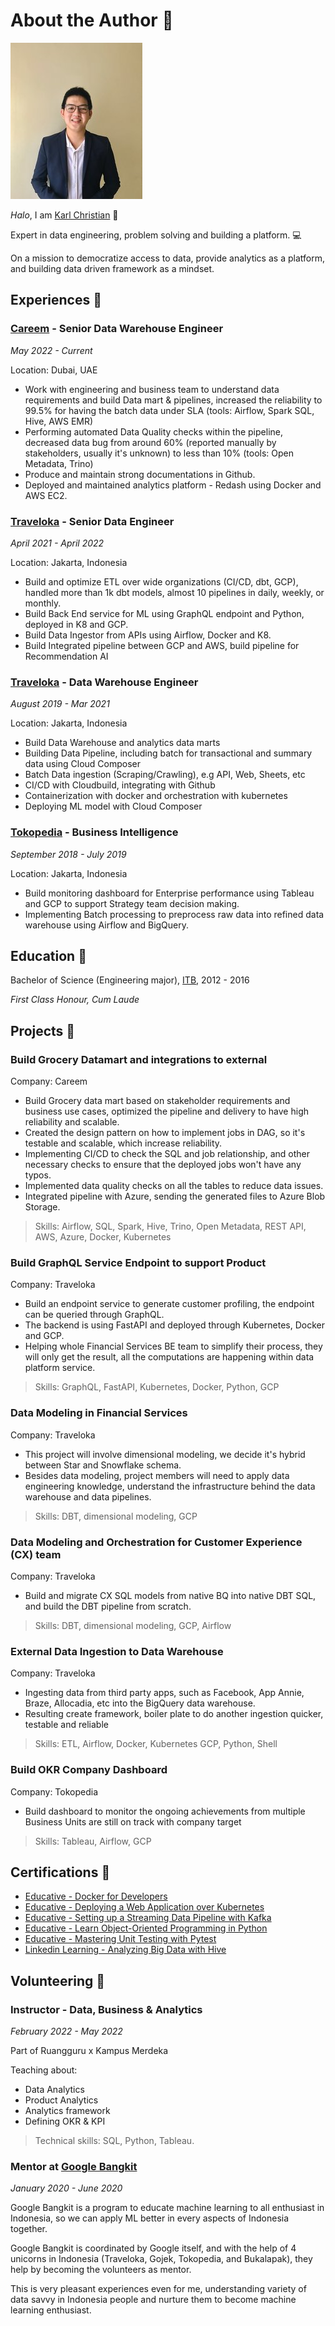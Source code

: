 # About the Author :bust_in_silhouette:

![Karl photo](assets/img/photo_small.jpeg)

_Halo_, I am [Karl Christian](https://www.linkedin.com/in/karllchris/) :wave:

Expert in data engineering, problem solving and building a platform. :computer:

On a mission to democratize access to data, provide analytics as a platform, and building data driven framework as a mindset.

## Experiences :briefcase:

### [Careem](https://www.careem.com/) - Senior Data Warehouse Engineer

_May 2022 - Current_

Location: Dubai, UAE

- Work with engineering and business team to understand data requirements and build Data mart & pipelines, increased the reliability to 99.5% for having the batch data under SLA (tools: Airflow, Spark SQL, Hive, AWS EMR)
- Performing automated Data Quality checks within the pipeline, decreased data bug from around 60% (reported manually by stakeholders, usually it's unknown) to less than 10% (tools: Open Metadata, Trino)
- Produce and maintain strong documentations in Github.
- Deployed and maintained analytics platform - Redash using Docker and AWS EC2.

### [Traveloka](https://www.traveloka.com/en-id) - Senior Data Engineer

_April 2021 - April 2022_

Location: Jakarta, Indonesia

- Build and optimize ETL over wide organizations (CI/CD, dbt, GCP), handled more than 1k dbt models, almost 10 pipelines in daily, weekly, or monthly.
- Build Back End service for ML using GraphQL endpoint and Python, deployed in K8 and GCP.
- Build Data Ingestor from APIs using Airflow, Docker and K8.
- Build Integrated pipeline between GCP and AWS, build pipeline for Recommendation AI

### [Traveloka](https://www.traveloka.com/en-id) - Data Warehouse Engineer

_August 2019 - Mar 2021_

Location: Jakarta, Indonesia

- Build Data Warehouse and analytics data marts
- Building Data Pipeline, including batch for transactional and summary data using Cloud Composer
- Batch Data ingestion (Scraping/Crawling), e.g API, Web, Sheets, etc
- CI/CD with Cloudbuild, integrating with Github
- Containerization with docker and orchestration with kubernetes
- Deploying ML model with Cloud Composer

### [Tokopedia](https://www.tokopedia.com/) - Business Intelligence

_September 2018 - July 2019_

Location: Jakarta, Indonesia

- Build monitoring dashboard for Enterprise performance using Tableau and GCP to support Strategy team decision making.
- Implementing Batch processing to preprocess raw data into refined data warehouse using Airflow and BigQuery.

## Education :school:

Bachelor of Science (Engineering major), [ITB](https://www.itb.ac.id/), 2012 - 2016

_First Class Honour, Cum Laude_

## Projects :rocket:

### Build Grocery Datamart and integrations to external

Company: Careem

- Build Grocery data mart based on stakeholder requirements and business use cases, optimized the pipeline and delivery to have high reliability and scalable.
- Created the design pattern on how to implement jobs in DAG, so it's testable and scalable, which increase reliability.
- Implementing CI/CD to check the SQL and job relationship, and other necessary checks to ensure that the deployed jobs won't have any typos.
- Implemented data quality checks on all the tables to reduce data issues.
- Integrated pipeline with Azure, sending the generated files to Azure Blob Storage.

> Skills: Airflow, SQL, Spark, Hive, Trino, Open Metadata, REST API, AWS, Azure, Docker, Kubernetes

### Build GraphQL Service Endpoint to support Product

Company: Traveloka

- Build an endpoint service to generate customer profiling, the endpoint can be queried through GraphQL.
- The backend is using FastAPI and deployed through Kubernetes, Docker and GCP.
- Helping whole Financial Services BE team to simplify their process, they will only get the result, all the computations are happening within data platform service.

> Skills: GraphQL, FastAPI, Kubernetes, Docker, Python, GCP

### Data Modeling in Financial Services

Company: Traveloka

- This project will involve dimensional modeling, we decide it's hybrid between Star and Snowflake schema.
- Besides data modeling, project members will need to apply data engineering knowledge, understand the infrastructure behind the data warehouse and data pipelines.

> Skills: DBT, dimensional modeling, GCP

### Data Modeling and Orchestration for Customer Experience (CX) team

Company: Traveloka

- Build and migrate CX SQL models from native BQ into native DBT SQL, and build the DBT pipeline from scratch.

> Skills: DBT, dimensional modeling, GCP, Airflow

### External Data Ingestion to Data Warehouse

Company: Traveloka

- Ingesting data from third party apps, such as Facebook, App Annie, Braze, Allocadia, etc into the BigQuery data warehouse.
- Resulting create framework, boiler plate to do another ingestion quicker, testable and reliable

> Skills: ETL, Airflow, Docker, Kubernetes GCP, Python, Shell

### Build OKR Company Dashboard

Company: Tokopedia

- Build dashboard to monitor the ongoing achievements from multiple Business Units are still on track with company target

> Skills: Tableau, Airflow, GCP

## Certifications :bookmark:

- [Educative - Docker for Developers](https://www.educative.io/verify-certificate/r0w3pLtnWZ5LgVKopIQ5mqOQp446U6)
- [Educative - Deploying a Web Application over Kubernetes](https://www.educative.io/verify-certificate/y8E3zVt2ZL7Bq0VxgSyzvm0y2QQgcm)
- [Educative - Setting up a Streaming Data Pipeline with Kafka](https://www.educative.io/verify-certificate/g5g3ywCwE9xpA617JFKAkp1KL22xSk)
- [Educative - Learn Object-Oriented Programming in Python](https://www.educative.io/verify-certificate/j2l3BzfZn5G0MVK7rFxzJkBxy552FA)
- [Educative - Mastering Unit Testing with Pytest](https://www.educative.io/verify-certificate/wnDQEXnKW6AFPwvpj9R0RjcQLAwmQ2994UG)
- [Linkedin Learning - Analyzing Big Data with Hive](https://www.linkedin.com/learning/certificates/2f65729dd55b0e2e9dce9232c9e9327a2f53f50a60464d081296372b735d214d?lipi=urn%3Ali%3Apage%3Ad_flagship3_profile_view_base_certifications_details%3BydX6llRCQJeNV2NHM0hVAA%3D%3D)

## Volunteering :muscle:

### Instructor - Data, Business & Analytics

_February 2022 - May 2022_

Part of Ruangguru x Kampus Merdeka

Teaching about:

- Data Analytics
- Product Analytics
- Analytics framework
- Defining OKR & KPI

> Technical skills: SQL, Python, Tableau.

### Mentor at [Google Bangkit](https://grow.google/intl/id_id/bangkit/?tab=machine-learning)

_January 2020 - June 2020_

Google Bangkit is a program to educate machine learning to all enthusiast in Indonesia, so we can apply ML better in every aspects of Indonesia together.

Google Bangkit is coordinated by Google itself, and with the help of 4 unicorns in Indonesia (Traveloka, Gojek, Tokopedia, and Bukalapak), they help by becoming the volunteers as mentor.

This is very pleasant experiences even for me, understanding variety of data savvy in Indonesia people and nurture them to become machine learning enthusiast.
